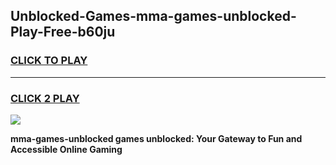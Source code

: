 
## Unblocked-Games-mma-games-unblocked-Play-Free-b60ju
<h3>
<a href="https://premium76.site?title=mma-games-unblocked&ref=17A">CLICK TO PLAY</a></h3>
<hr>

<h3>
<a href="https://premium76.site?title=mma-games-unblocked&ref=17A">CLICK 2 PLAY</a>
  
</h3>

<a href="https://premium76.site?title=mma-games-unblocked&ref=17A"><img src="https://clearcache.store/games.png"></a>


**mma-games-unblocked games unblocked: Your Gateway to Fun and Accessible Online Gaming**
